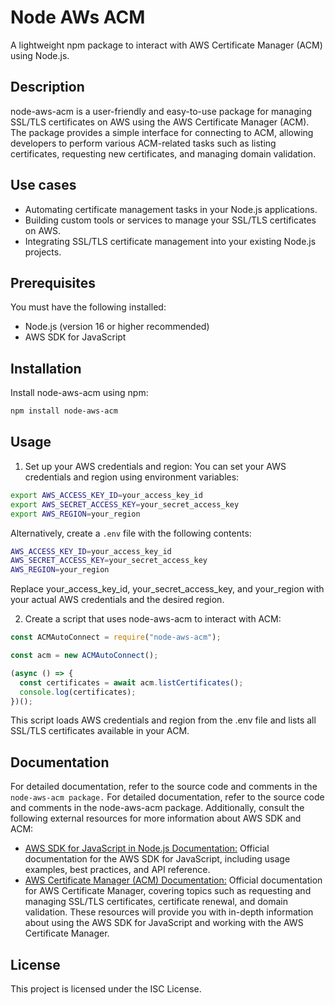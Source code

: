 # Node AWs ACM

A lightweight npm package to interact with AWS Certificate Manager (ACM) using Node.js.

## Description

node-aws-acm is a user-friendly and easy-to-use package for managing SSL/TLS certificates on AWS using the AWS Certificate Manager (ACM). The package provides a simple interface for connecting to ACM, allowing developers to perform various ACM-related tasks such as listing certificates, requesting new certificates, and managing domain validation.

## Use cases

- Automating certificate management tasks in your Node.js applications.
- Building custom tools or services to manage your SSL/TLS certificates on AWS.
- Integrating SSL/TLS certificate management into your existing Node.js projects.

## Prerequisites

You must have the following installed:

- Node.js (version 16 or higher recommended)
- AWS SDK for JavaScript

## Installation

Install node-aws-acm using npm:

```bash
npm install node-aws-acm
```

## Usage

1.  Set up your AWS credentials and region:
    You can set your AWS credentials and region using environment variables:

```bash
export AWS_ACCESS_KEY_ID=your_access_key_id
export AWS_SECRET_ACCESS_KEY=your_secret_access_key
export AWS_REGION=your_region
```

Alternatively, create a `.env` file with the following contents:

```bash
AWS_ACCESS_KEY_ID=your_access_key_id
AWS_SECRET_ACCESS_KEY=your_secret_access_key
AWS_REGION=your_region
```

Replace your_access_key_id, your_secret_access_key, and your_region with your actual AWS credentials and the desired region.

2. Create a script that uses node-aws-acm to interact with ACM:

```javascript
const ACMAutoConnect = require("node-aws-acm");

const acm = new ACMAutoConnect();

(async () => {
  const certificates = await acm.listCertificates();
  console.log(certificates);
})();
```

This script loads AWS credentials and region from the .env file and lists all SSL/TLS certificates available in your ACM.

## Documentation

For detailed documentation, refer to the source code and comments in the `node-aws-acm package.`
For detailed documentation, refer to the source code and comments in the node-aws-acm package. Additionally, consult the following external resources for more information about AWS SDK and ACM:

- [AWS SDK for JavaScript in Node.js Documentation:](https://docs.aws.amazon.com/sdk-for-javascript/v2/developer-guide/welcome.html) Official documentation for the AWS SDK for JavaScript, including usage examples, best practices, and API reference.
- [AWS Certificate Manager (ACM) Documentation:](https://docs.aws.amazon.com/acm/latest/userguide/acm-overview.html) Official documentation for AWS Certificate Manager, covering topics such as requesting and managing SSL/TLS certificates, certificate renewal, and domain validation.
  These resources will provide you with in-depth information about using the AWS SDK for JavaScript and working with the AWS Certificate Manager.

## License

This project is licensed under the ISC License.
